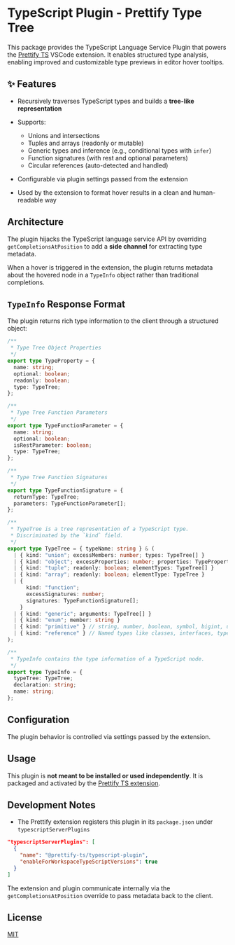 # TypeScript Plugin - Prettify Type Tree

This package provides the TypeScript Language Service Plugin that powers the [Prettify TS](https://marketplace.visualstudio.com/items?itemName=MylesMurphy.prettify-ts) VSCode extension. It enables structured type analysis, enabling improved and customizable type previews in editor hover tooltips.


## ✨ Features

* Recursively traverses TypeScript types and builds a **tree-like representation**
* Supports:

  * Unions and intersections
  * Tuples and arrays (readonly or mutable)
  * Generic types and inference (e.g., conditional types with `infer`)
  * Function signatures (with rest and optional parameters)
  * Circular references (auto-detected and handled)
* Configurable via plugin settings passed from the extension
* Used by the extension to format hover results in a clean and human-readable way


## Architecture

The plugin hijacks the TypeScript language service API by overriding `getCompletionsAtPosition` to add a **side channel** for extracting type metadata.

When a hover is triggered in the extension, the plugin returns metadata about the hovered node in a `TypeInfo` object rather than traditional completions.


## `TypeInfo` Response Format

The plugin returns rich type information to the client through a structured object:

```ts
/**
 * Type Tree Object Properties
 */
export type TypeProperty = {
  name: string;
  optional: boolean;
  readonly: boolean;
  type: TypeTree;
};

/**
 * Type Tree Function Parameters
 */
export type TypeFunctionParameter = {
  name: string;
  optional: boolean;
  isRestParameter: boolean;
  type: TypeTree;
};

/**
 * Type Tree Function Signatures
 */
export type TypeFunctionSignature = {
  returnType: TypeTree;
  parameters: TypeFunctionParameter[];
};

/**
 * TypeTree is a tree representation of a TypeScript type.
 * Discriminated by the `kind` field.
 */
export type TypeTree = { typeName: string } & (
  | { kind: "union"; excessMembers: number; types: TypeTree[] }
  | { kind: "object"; excessProperties: number; properties: TypeProperty[] }
  | { kind: "tuple"; readonly: boolean; elementTypes: TypeTree[] }
  | { kind: "array"; readonly: boolean; elementType: TypeTree }
  | {
      kind: "function";
      excessSignatures: number;
      signatures: TypeFunctionSignature[];
    }
  | { kind: "generic"; arguments: TypeTree[] }
  | { kind: "enum"; member: string }
  | { kind: "primitive" } // string, number, boolean, symbol, bigint, undefined, null, void, never, any
  | { kind: "reference" } // Named types like classes, interfaces, type aliases, etc. when maxDepth is reached
);

/**
 * TypeInfo contains the type information of a TypeScript node.
 */
export type TypeInfo = {
  typeTree: TypeTree;
  declaration: string;
  name: string;
};

```

## Configuration

The plugin behavior is controlled via settings passed by the extension.

## Usage

This plugin is **not meant to be installed or used independently**. It is packaged and activated by the [Prettify TS extension](https://marketplace.visualstudio.com/items?itemName=MylesMurphy.prettify-ts).

## Development Notes

* The Prettify extension registers this plugin in its `package.json` under `typescriptServerPlugins`

```json
"typescriptServerPlugins": [
  {
    "name": "@prettify-ts/typescript-plugin",
    "enableForWorkspaceTypeScriptVersions": true
  }
]
```

The extension and plugin communicate internally via the `getCompletionsAtPosition` override to pass metadata back to the client.

## License

[MIT](../LICENSE)
